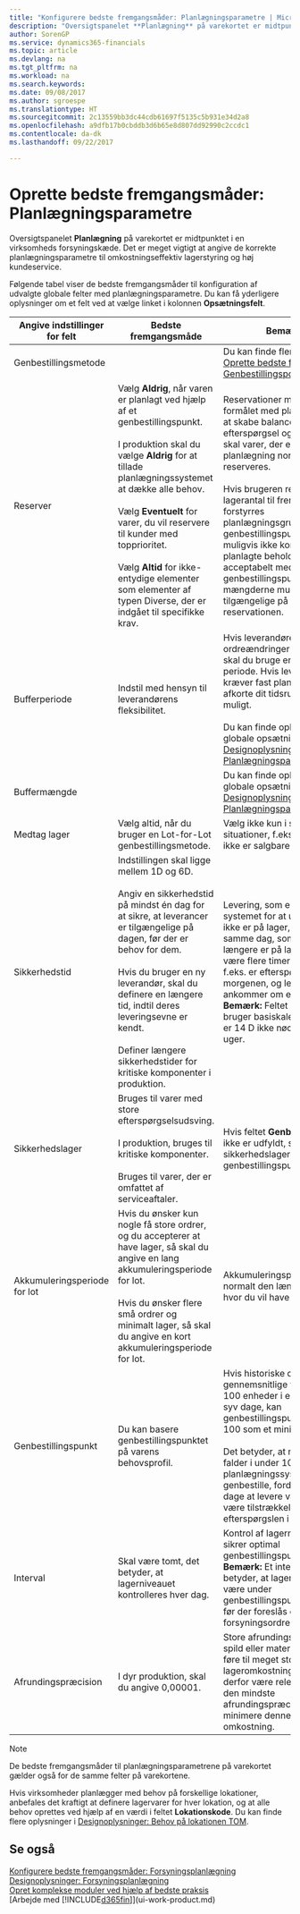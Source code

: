 ```yaml
---
title: "Konfigurere bedste fremgangsmåder: Planlægningsparametre | Microsoft Docs"
description: "Oversigtspanelet **Planlægning** på varekortet er midtpunktet i en virksomheds forsyningskæde. Det er meget vigtigt at angive de korrekte planlægningsparametre til omkostningseffektiv lagerstyring og høj kundeservice."
author: SorenGP
ms.service: dynamics365-financials
ms.topic: article
ms.devlang: na
ms.tgt_pltfrm: na
ms.workload: na
ms.search.keywords: 
ms.date: 09/08/2017
ms.author: sgroespe
ms.translationtype: HT
ms.sourcegitcommit: 2c13559bb3dc44cdb61697f5135c5b931e34d2a8
ms.openlocfilehash: a9dfb17b0cbddb3d6b65e8d807dd92990c2ccdc1
ms.contentlocale: da-dk
ms.lasthandoff: 09/22/2017

---
```

# <a name="setup-best-practices-planning-parameters"></a>Oprette bedste fremgangsmåder: Planlægningsparametre
Oversigtspanelet **Planlægning** på varekortet er midtpunktet i en virksomheds forsyningskæde. Det er meget vigtigt at angive de korrekte planlægningsparametre til omkostningseffektiv lagerstyring og høj kundeservice.  

 Følgende tabel viser de bedste fremgangsmåder til konfiguration af udvalgte globale felter med planlægningsparametre. Du kan få yderligere oplysninger om et felt ved at vælge linket i kolonnen **Opsætningsfelt**.  

|Angive indstillinger for felt|Bedste fremgangsmåde|Bemærkning|  
|-----------------|-------------------|-------------|  
|Genbestillingsmetode||Du kan finde flere oplysninger i [Oprette bedste fremgangsmåder: Genbestillingspolitikker](setup-best-practices-reordering-policies.md).|  
|Reserver|Vælg **Aldrig**, når varen er planlagt ved hjælp af et genbestillingspunkt.<br /><br /> I produktion skal du vælge **Aldrig** for at tillade planlægningssystemet at dække alle behov.<br /><br /> Vælg **Eventuelt** for varer, du vil reservere til kunder med topprioritet.<br /><br /> Vælg **Altid** for ikke-entydige elementer som elementer af typen Diverse, der er indgået til specifikke krav.|Reservationer modvirker generelt formålet med planlægning, der er at skabe balance mellem efterspørgsel og udbud. Derfor skal varer, der er angivet til planlægning normalt ikke reserveres.<br /><br /> Hvis brugeren reserverer en lagerantal til fremtidige behov, forstyrres planlægningsgrundlaget, og genbestillingspunktet fungerer muligvis ikke korrekt. Selvom det planlagte beholdningsniveau er acceptabelt med hensyn til genbestillingspunkt, er mængderne muligvis ikke tilgængelige på grund af reservationen.|  
|Bufferperiode|Indstil med hensyn til leverandørens fleksibilitet.|Hvis leverandøren accepterer ordreændringer i sidste øjeblik, skal du bruge en længere periode. Hvis leverandøren kræver fast planlægning, skal du afkorte dit tidsrum så meget som muligt.<br /><br /> Du kan finde oplysninger om den globale opsætning i [Designoplysninger: Planlægningsparametre](design-details-planning-parameters.md).|  
|Buffermængde||Du kan finde oplysninger om den globale opsætning i [Designoplysninger: Planlægningsparametre](design-details-planning-parameters.md).|  
|Medtag lager|Vælg altid, når du bruger en Lot-for-Lot genbestillingsmetode.|Vælg ikke kun i særlige situationer, f.eks når lagervarer ikke er salgbare.|  
|Sikkerhedstid|Indstillingen skal ligge mellem 1D og 6D.<br /><br /> Angiv en sikkerhedstid på mindst én dag for at sikre, at leverancer er tilgængelige på dagen, før der er behov for dem.<br /><br /> Hvis du bruger en ny leverandør, skal du definere en længere tid, indtil deres leveringsevne er kendt.<br /><br /> Definer længere sikkerhedstider for kritiske komponenter i produktion.|Levering, som er planlagt af systemet for at undgå, at varen ikke er på lager, vil ankomme på samme dag, som varen ikke længere er på lager. Dette kan være flere timer for sent, hvis der f.eks. er efterspørgsel om morgenen, og leveringen ankommer om eftermiddagen. **Bemærk:** Feltet **Sikkerhedstid** bruger basiskalenderen. Derfor er 14 D ikke nødvendigvis to uger.|  
|Sikkerhedslager|Bruges til varer med store efterspørgselsudsving.<br /><br /> I produktion, bruges til kritiske komponenter.<br /><br /> Bruges til varer, der er omfattet af serviceaftaler.|Hvis feltet **Genbestillingspunkt** ikke er udfyldt, så fungerer sikkerhedslageret også som et genbestillingspunkt.|  
|Akkumuleringsperiode for lot|Hvis du ønsker kun nogle få store ordrer, og du accepterer at have lager, så skal du angive en lang akkumuleringsperiode for lot.<br /><br /> Hvis du ønsker flere små ordrer og minimalt lager, så skal du angive en kort akkumuleringsperiode for lot.|Akkumuleringsperioden for lot er normalt den længste periode, hvor du vil have lager.|  
|Genbestillingspunkt|Du kan basere genbestillingspunktet på varens behovsprofil.|Hvis historiske data viser, at det gennemsnitlige varebehov er 100 enheder i en leveringstid på syv dage, kan genbestillingspunktet indstilles til 100 som et minimum.<br /><br /> Det betyder, at når lagerniveauet falder i under 100 enheder, vil planlægningssystemet foreslå at genbestille, fordi det tager syv dage at levere varen, og der skal være tilstrækkeligt til at dække efterspørgslen i disse syv dage.|  
|Interval|Skal være tomt, det betyder, at lagerniveauet kontrolleres hver dag.|Kontrol af lagerniveauet hver dag sikrer optimal genbestillingspunktsplanlægning. **Bemærk:** Et interval på 1U betyder, at lagerniveauet må være under genbestillingspunktet i en uge, før der foreslås en forsyningsordre.|  
|Afrundingspræcision|I dyr produktion, skal du angive 0,00001.|Store afrundingsmængder af spild eller materialeforbrug kan føre til meget store lageromkostninger. Det kan derfor være relevant at angive den mindste afrundingspræcision for at minimere denne potentielle omkostning.|  

> [!NOTE]  
>  De bedste fremgangsmåder til planlægningsparametrene på varekortet gælder også for de samme felter på varekortene.  
>   
>  Hvis virksomheder planlægger med behov på forskellige lokationer, anbefales det kraftigt at definere lagervarer for hver lokation, og at alle behov oprettes ved hjælp af en værdi i feltet **Lokationskode**. Du kan finde flere oplysninger i [Designoplysninger: Behov på lokationen TOM](design-details-demand-at-blank-location.md).  

## <a name="see-also"></a>Se også  
 [Konfigurere bedste fremgangsmåder: Forsyningsplanlægning](setup-best-practices-supply-planning.md)   
 [Designoplysninger: Forsyningsplanlægning](design-details-supply-planning.md)   
 [Opret komplekse moduler ved hjælp af bedste praksis](set-up-complex-application-areas-using-best-practices.md)  
 [Arbejde med [!INCLUDE[d365fin](includes/d365fin_md.md)]](ui-work-product.md)

